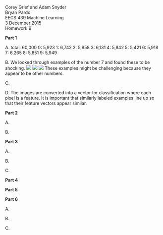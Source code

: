 Corey Grief and Adam Snyder  
Bryan Pardo  
EECS 439 Machine Learning  
3 December 2015  
Homework 9  

**Part 1**

A. total: 60,000 0: 5,923 1: 6,742 2: 5,958 3: 6,131 4: 5,842 5: 5,421 6: 5,918 7: 6,265 8: 5,851 9: 5,949

B. We looked through examples of the number 7 and found these to be shocking.
![](https://github.com/friendly-flame/codename-obtuse-sniffle/blob/master/images/bad_7_a.png)
![](https://github.com/friendly-flame/codename-obtuse-sniffle/blob/master/images/bad_7_b.png)
![](https://github.com/friendly-flame/codename-obtuse-sniffle/blob/master/images/bad_7_c.png)
These examples might be challenging because they appear to be other numbers.

C.

D. The images are converted into a vector for classification where each pixel is a feature. It is important that 
similarly labeled examples line up so that their feature vectors appear similar.

**Part 2**

A.

B.

**Part 3**

A.

B.

C.

**Part 4**

**Part 5**

**Part 6**

A.

B.

C.
